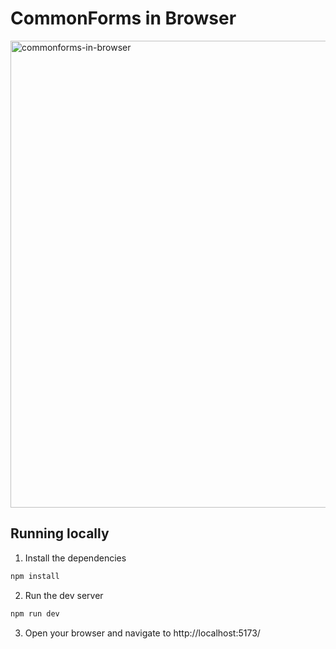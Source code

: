 # CommonForms in Browser

<img width="1583" height="747" alt="commonforms-in-browser" src="https://github.com/user-attachments/assets/a36c11f6-8bf6-4b00-a0fb-9e8a5b9622d4" />


## Running locally

1. Install the dependencies
```sh
npm install
```

2. Run the dev server
```sh
npm run dev
```

3. Open your browser and navigate to http://localhost:5173/
